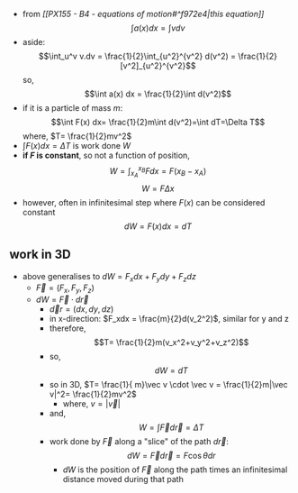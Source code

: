 - from *[[PX155 - B4 - equations of motion#^f972e4|this equation]]*
$$\int a(x)dx = \int v dv$$
- aside: $$\int_u^v v.dv = \frac{1}{2}\int_{u^2}^{v^2} d(v^2) = \frac{1}{2}[v^2]_{u^2}^{v^2}$$
	so, $$\int a(x) dx = \frac{1}{2}\int d(v^2)$$
- if it is a particle of mass $m$: $$\int F(x) dx= \frac{1}{2}m\int d(v^2)=\int dT=\Delta T$$
		where, $T= \frac{1}{2}mv^2$
- $\int F(x)dx = \Delta T$ is work done $W$
- **if $F$ is constant**, so not a function of position,$$W=\int_{x_A}^{x_{B}}Fdx= F(x_B-x_A)$$  $$W=F\Delta x$$
- however, often in infinitesimal step where $F(x)$ can be considered constant $$dW=F(x)dx=dT$$
## work in 3D
- above generalises to $dW=F_xdx+F_ydy+F_zdz$ 
	- $\vec F=(F_x,F_y,F_z)$
	- $dW=\vec F\cdot d\vec r$
		- $\vec dr = (dx,dy,dz)$
		- in x-direction: $F_xdx = \frac{m}{2}d(v_2^2)$, similar for y and z
		- therefore, $$T= \frac{1}{2}m(v_x^2+v_y^2+v_z^2)$$
		- so, $$dW=dT$$
		- so in 3D, $T= \frac{1}{ m}\vec v \cdot \vec v = \frac{1}{2}m|\vec v|^2= \frac{1}{2}mv^2$
			- where,  $v=|\vec v|$
		- and, $$W=\int\vec F d\vec r = \Delta T$$
		- work done by $\vec F$ along a "slice" of the path $d \vec r$: $$dW=\vec F d\vec r =F\cos{\theta}dr$$
			- $dW$ is the position of $\vec F$ along the path times an infinitesimal distance moved during that path
